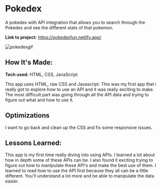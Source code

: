 # Pokedex

A pokedex with API integration that allows you to search through the Pokedex and see the different stats of that pokemon.

**Link to project:** https://pokedexfun.netlify.app/

![pokedexgif](https://user-images.githubusercontent.com/98055348/186996398-e7b687f5-edde-4662-8e26-e31d505cd7c3.gif)

## How It's Made:

**Tech used:** HTML, CSS, JavaScript

This app uses HTML, raw CSS and Javascript. This was my first app that i really got to explore how to use an API and it was really exciting to make. The most difficult part was going through all the API data and trying to figure out what and how to use it.

## Optimizations

I want to go back and clean up the CSS and fix some responsive issues.

## Lessons Learned:

This app is my first time really diving into using APIs. I learned a lot about how in depth some of these APIs can be. I also found it exciting trying to figure out how to manipulate these API's and make the best use of them. I learned to read how to use the API first because they all can be a little different. You'll understand a lot more and be able to manipulate the data easier.
